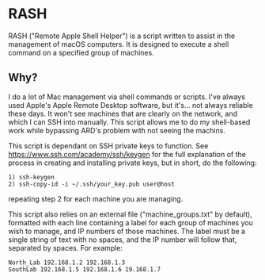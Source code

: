 # RASH

RASH ("Remote Apple Shell Helper") is a script written to assist in the management of macOS computers. It is designed to execute a shell command on a specified group of machines.

## Why?

I do a lot of Mac management via shell commands or scripts. I've always used Apple's Apple Remote Desktop software, but it's... not always reliable these days. It won't see machines that are clearly on the network, and which I can SSH into manually. This script allows me to do my shell-based work while bypassing ARD's problem with not seeing the machins.

This script is dependant on SSH private keys to function. See https://www.ssh.com/academy/ssh/keygen for the full explanation of the process in creating and installing private keys, but in short, do the following:

```
1) ssh-keygen
2) ssh-copy-id -i ~/.ssh/your_key.pub user@host
```

repeating step 2 for each machine you are managing.

This script also relies on an external file ("machine_groups.txt" by default), formatted with each line containing a label for each group of machines you wish to manage, and IP numbers of those machines. The label must be a single string of text with no spaces, and the IP number will follow that, separated by spaces. For example:

```
North_Lab 192.168.1.2 192.168.1.3
SouthLab 192.168.1.5 192.168.1.6 19.168.1.7
```

